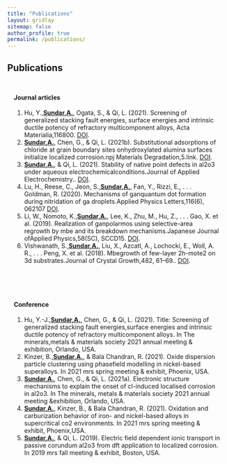 ```yaml
---
title: "Publications"
layout: gridlay
sitemap: false
author_profile: true
permalink: /publications/
---
```


<style>
.jumbotron{
    padding:3%;
    padding-bottom:10px;
    padding-top:10px;
    margin-top:10px;
    margin-bottom:30px;
}
</style>

## Publications

<style>
img{
  border-radius: 10px;
}
.col-md-3 {
  margin-top:10px;
  margin-bottom:10px;
  padding:0px;
  display:block;
  overflow:hidden;
  text-align:center;
  display: table-cell;
  background: white;
  border-radius: 20px;
  height: auto;
  <!-- border: 1px solid black; -->
}
iframe {
  margin:0;
  padding:0;
  width: 175px;
  display: inline;
  vertical-align: middle;
}
</style>

<div class="jumbotron">
 <h4>Journal articles</h4>
<ol>
<li>Hu, Y.,<u><b>Sundar,A.</b></u>, Ogata, S., & Qi, L. (2021). Screening of generalized stacking fault energies, surface energies and intrinsic ductile potency of refractory multicomponent alloys, Acta Materialia,116800. <a href="https://doi.org/10.1038/s41529-021-00161-w" target="_blank">DOI</a>.<br></li>
<li><u><b>Sundar,A.</b></u>, Chen, G., & Qi, L. (2021b). Substitutional adsorptions of chloride at grain boundary sites onhydroxylated alumina surfaces initialize localized corrosion.npj Materials Degradation,5.link.
 <a href="https://www.sciencedirect.com/science/article/abs/pii/S1359645421001804" target="_blank">DOI</a>.<br></li>
<li><u><b>Sundar,A.</b></u>, & Qi, L. (2021). Stability of native point defects in al2o3 under aqueous electrochemicalconditions.Journal of Applied Electrochemistry.. <a href="https://doi.org/10.1007/s10800-020-01526-w" target="_blank">DOI</a>.<br></li>
<li>Lu, H., Reese, C., Jeon, S.,<u><b>Sundar,A.</b></u>, Fan, Y., Rizzi, E., . . . Goldman, R. (2020). Mechanisms of ganquantum dot formation during nitridation of ga droplets.Applied Physics Letters,116(6), 062107 <a href="https://aip.scitation.org/doi/abs/10.1063/1.5133965" target="_blank">DOI</a>.<br></li>
<li>Li, W., Nomoto, K.,<u><b>Sundar,A.</b></u>, Lee, K., Zhu, M., Hu, Z., . . . Gao, X. et al. (2019). Realization of ganpolarmos using selective-area regrowth by mbe and its breakdown mechanisms.Japanese Journal ofApplied Physics,58(SC), SCCD15. <a href="https://iopscience.iop.org/article/10.7567/1347-4065/ab0f1b/meta" target="_blank">DOI</a>.<br></li>
<li>Vishwanath, S.,<u><b>Sundar,A.</b></u>, Liu, X., Azcatl, A., Lochocki, E., Woll, A. R., . . . Peng, X. et al. (2018). Mbegrowth of few-layer 2h-mote2 on 3d substrates.Journal of Crystal Growth,482, 61–69.. <a href="https://www.sciencedirect.com/science/article/pii/S0022024817306310" target="_blank">DOI</a>.<br></li>
</ol>
</div>

<div class="jumbotron">
 <h4>Conference</h4>
<ol>
<li>Hu, Y.-J.,<u><b>Sundar,A.</b></u>, Chen, G., & Qi, L. (2021). Title: Screening of generalized stacking fault energies,surface energies and intrinsic ductile potency of refractory multicomponent alloys. In The minerals,metals & materials society 2021 annual meeting & exhibition, Orlando, USA.<br></li>
<li>Kinzer, B.,<u><b>Sundar,A.</b></u>, & Bala Chandran, R. (2021). Oxide dispersion particle clustering using phasefield modelling in nickel-based superalloys. In 2021 mrs spring meeting & exhibit, Phoenix, USA.<br></li>
<li><u><b>Sundar,A.</b></u>, Chen, G., & Qi, L. (2021a). Electronic structure mechanisms to explain the onset of cl-induced localised corrosion in al2o3. In The minerals, metals & materials society 2021 annual meeting &exhibition, Orlando, USA.<br></li>
<li><u><b>Sundar,A.</b></u>, Kinzer, B., & Bala Chandran, R. (2021). Oxidation and carburization behavior of iron- and nickel-based alloys in supercritical co2 environments. In 2021 mrs spring meeting & exhibit, Phoenix,USA.<br></li>
<li><u><b>Sundar,A.</b></u>, & Qi, L. (2019). Electric field dependent ionic transport in passive corundum al2o3 from dft application to localized corrosion. In 2019 mrs fall meeting & exhibit, Boston, USA.<br></li>
</ol>
</div>
